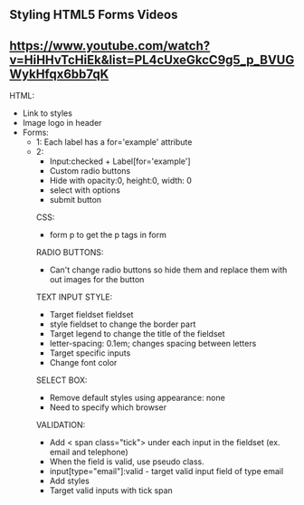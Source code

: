 ## Styling HTML5 Forms Videos
## https://www.youtube.com/watch?v=HiHHvTcHiEk&list=PL4cUxeGkcC9g5_p_BVUGWykHfqx6bb7qK

HTML:
<ul>
<li>Link to styles
<li>Image logo in header
<li>Forms:
    <ul>
    <li>1: Each label has a for='example' attribute
    <li>2: 
    <ul>
    <li>Input:checked + Label[for='example']
    <li>Custom radio buttons
    <li>Hide with opacity:0, height:0, width: 0
<li>select with options
<li>submit button
</ul>

CSS:
<ul>
<li>form p to get the p tags in form
</ul>

RADIO BUTTONS:
<ul>
<li>Can't change radio buttons so hide them and replace them with out images for the button
</ul>

TEXT INPUT STYLE:
<ul>
<li>Target fieldset fieldset
<li>style fieldset to change the border part
<li>Target legend to change the title of the fieldset 
<li>letter-spacing: 0.1em; changes spacing between letters
<li>Target specific inputs
<li>Change font color
</ul>

SELECT BOX:
<ul>
<li>Remove default styles using appearance: none
<li>Need to specify which browser
</ul>

VALIDATION:
<ul>
<li>Add < span class="tick"></ span> under each input in the fieldset (ex. email and telephone)
<li>When the field is valid, use pseudo class.
<li>input[type="email"]:valid - target valid input field of type email
<li>Add styles
<li>Target valid inputs with tick span 